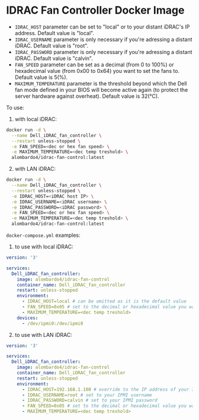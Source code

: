 # IDRAC Fan Controller Docker Image

- `IDRAC_HOST` parameter can be set to "local" or to your distant iDRAC's IP address. Default value is "local".
- `IDRAC_USERNAME` parameter is only necessary if you're adressing a distant iDRAC. Default value is "root".
- `IDRAC_PASSWORD` parameter is only necessary if you're adressing a distant iDRAC. Default value is "calvin".
- `FAN_SPEED` parameter can be set as a decimal (from 0 to 100%) or hexadecimal value (from 0x00 to 0x64) you want to set the fans to. Default value is 5(%).
- `MAXIMUM_TEMPERATURE` parameter is the threshold beyond which the Dell fan mode defined in your BIOS will become active again (to protect the server hardware against overheat). Default value is 32(°C).

To use:

1. with local iDRAC:

```bash
docker run -d \
  --name Dell_iDRAC_fan_controller \
  --restart unless-stopped \
  -e FAN_SPEED=<dec or hex fan speed> \
  -e MAXIMUM_TEMPERATURE=<dec temp treshold> \
  alombardo4/idrac-fan-control:latest
```

2. with LAN iDRAC:

```bash
docker run -d \
  --name Dell_iDRAC_fan_controller \
  --restart unless-stopped \
  -e IDRAC_HOST=<iDRAC host IP> \
  -e IDRAC_USERNAME=<iDRAC username> \
  -e IDRAC_PASSWORD=<iDRAC password> \
  -e FAN_SPEED=<dec or hex fan speed> \
  -e MAXIMUM_TEMPERATURE=<dec temp treshold> \
  alombardo4/idrac-fan-control:latest
```

`docker-compose.yml` examples:

1. to use with local iDRAC:

```yml
version: '3'

services:
  Dell_iDRAC_fan_controller:
    image: alombardo4/idrac-fan-control
    container_name: Dell_iDRAC_fan_controller
    restart: unless-stopped
    environment:
      - IDRAC_HOST=local # can be omitted as it is the default value
      - FAN_SPEED=0x05 # set to the decimal or hexadecimal value you want to set the fans to (from 0 to 100%)
      - MAXIMUM_TEMPERATURE=<dec temp treshold>
    devices:
      - /dev/ipmi0:/dev/ipmi0
```

2. to use with LAN iDRAC:

```yml
version: '3'

services:
  Dell_iDRAC_fan_controller:
    image: alombardo4/idrac-fan-control
    container_name: Dell_iDRAC_fan_controller
    restart: unless-stopped
    environment:
      - IDRAC_HOST=192.168.1.100 # override to the IP address of your IDRAC
      - IDRAC_USERNAME=root # set to your IPMI username
      - IDRAC_PASSWORD=calvin # set to your IPMI password
      - FAN_SPEED=0x05 # set to the decimal or hexadecimal value you want to set the fans to (from 0 to 100%)
      - MAXIMUM_TEMPERATURE=<dec temp treshold>
```
